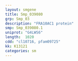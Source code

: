```yaml
---
layout: smgene
title: Smp_039080
grp: Smp_03
description: "FRA10AC1 protein"
smp: Smp_039080.1
uniprot: "G4LWS6"
length:  1020
cdd: "cl10716, pfam09725"
kk: K13121
categories: sm
---
```

